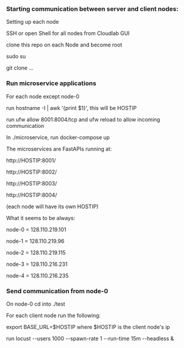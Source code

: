 ### Starting communication between server and client nodes:

Setting up each node

SSH or open Shell for all nodes from Cloudlab GUI

clone this repo on each Node and become root

sudo su

git clone ...


### Run microservice applications

For each node except node-0

run hostname -I | awk '{print $1}', this will be HOSTIP

run ufw allow 8001:8004/tcp and ufw reload to allow incoming communication

In ./microservice, run docker-compose up

The microservices are FastAPIs running at:

http://HOSTIP:8001/

http://HOSTIP:8002/

http://HOSTIP:8003/

http://HOSTIP:8004/

(each node will have its own HOSTIP)

What it seems to be always:

node-0 = 128.110.219.101

node-1 = 128.110.219.96

node-2 = 128.110.219.115

node-3 = 128.110.216.231

node-4 = 128.110.216.235



### Send communication from node-0

On node-0 cd into ./test

For each client node run the following:

export BASE_URL=$HOSTIP where $HOSTIP is the client node's ip

run locust --users 1000 --spawn-rate 1 --run-time 15m --headless &






